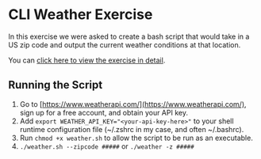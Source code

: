 # CLI Weather Exercise

In this exercise we were asked to create a bash script that would take in a US zip code and output the current weather conditions at that location.

You can [click here to view the exercise in detail](https://github.com/engineerkit/engineerkit/blob/main/exercises/tooling/cli-weather.md).

## Running the Script

1. Go to [https://www.weatherapi.com/](https://www.weatherapi.com/), sign up for a free account, and obtain your API key.
2. Add `export WEATHER_API_KEY="<your-api-key-here>"` to your shell runtime configuration file (~/.zshrc in my case, and often ~/.bashrc).
3. Run `chmod +x weather.sh` to allow the script to be run as an executable.
4. `./weather.sh --zipcode #####` or `./weather -z #####`